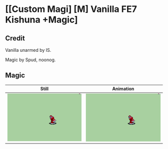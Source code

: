 # [\[Custom Magi\] \[M\] Vanilla FE7 Kishuna +Magic]

## Credit

Vanilla unarmed by IS.

Magic by Spud, noonog.
	
## Magic

| Still | Animation |
| :---: | :-------: |
| ![Magic still](./Magic_000.png) | ![Magic animation](./Magic.gif) |
